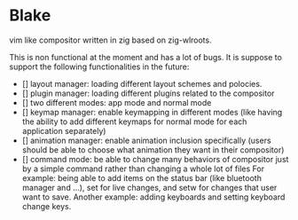 # Blake
vim like compositor written in zig based on zig-wlroots.

This is non functional at the moment and has a lot of bugs. It is suppose to support the following
functionalities in the future:

- [] layout manager: loading different layout schemes and polocies.
- [] plugin manager: loading different plugins related to the compositor
- [] two different modes: app mode and normal mode
- [] keymap manager: enable keymapping in different modes (like having the ability to add different keymaps for normal mode for each application separately)
- [] animation manager: enable animation inclusion specifically (users should be able to choose what animation they want in their compositor)
- [] command mode: be able to change many behaviors of compositor just by a simple command rather than changing a whole lot of files
For example: being able to add items on the status bar (like bluetooth manager and ...), set for live changes, and setw for changes that user want to save. 
Another example: adding keyboards and setting keyboard change keys.

